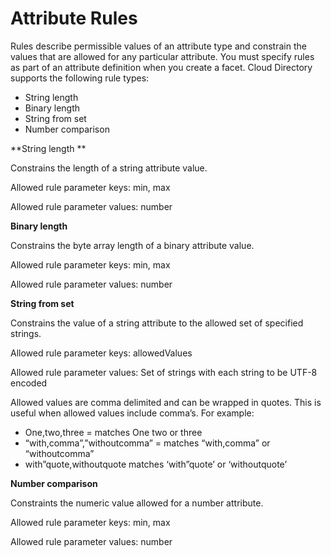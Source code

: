 # Attribute Rules<a name="schemas_attributerules"></a>

Rules describe permissible values of an attribute type and constrain the values that are allowed for any particular attribute\. You must specify rules as part of an attribute definition when you create a facet\. Cloud Directory supports the following rule types:
+  String length
+  Binary length
+  String from set
+  Number comparison

**String length **

Constrains the length of a string attribute value\.

Allowed rule parameter keys: min, max

Allowed rule parameter values: number

**Binary length**

Constrains the byte array length of a binary attribute value\.

Allowed rule parameter keys: min, max

Allowed rule parameter values: number

**String from set**

Constrains the value of a string attribute to the allowed set of specified strings\. 

Allowed rule parameter keys: allowedValues

Allowed rule parameter values: Set of strings with each string to be UTF\-8 encoded

Allowed values are comma delimited and can be wrapped in quotes\. This is useful when allowed values include comma’s\. For example:
+ One,two,three = matches One two or three
+ “with,comma”,”withoutcomma” = matches “with,comma” or “withoutcomma”
+ with”quote,withoutquote matches ‘with”quote’ or ‘withoutquote’

**Number comparison**

Constraints the numeric value allowed for a number attribute\.

Allowed rule parameter keys: min, max

Allowed rule parameter values: number